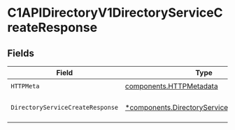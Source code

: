 # C1APIDirectoryV1DirectoryServiceCreateResponse


## Fields

| Field                                                                                                   | Type                                                                                                    | Required                                                                                                | Description                                                                                             |
| ------------------------------------------------------------------------------------------------------- | ------------------------------------------------------------------------------------------------------- | ------------------------------------------------------------------------------------------------------- | ------------------------------------------------------------------------------------------------------- |
| `HTTPMeta`                                                                                              | [components.HTTPMetadata](../../models/components/httpmetadata.md)                                      | :heavy_check_mark:                                                                                      | N/A                                                                                                     |
| `DirectoryServiceCreateResponse`                                                                        | [*components.DirectoryServiceCreateResponse](../../models/components/directoryservicecreateresponse.md) | :heavy_minus_sign:                                                                                      | The DirectoryServiceCreateResponse message.                                                             |